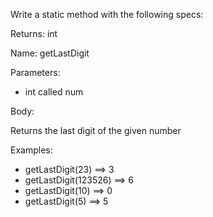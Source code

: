  Write a static method with the following specs:  

Returns: int

Name: getLastDigit

Parameters:

- int called num

Body:

 Returns the last digit of the given number

Examples:

- getLastDigit(23) ==> 3
- getLastDigit(123526) ==> 6
- getLastDigit(10) ==> 0
- getLastDigit(5) ==> 5


